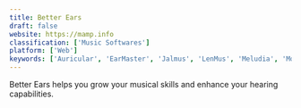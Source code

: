 ```yaml
---
title: Better Ears
draft: false 
website: https://mamp.info
classification: ['Music Softwares']
platform: ['Web']
keywords: ['Auricular', 'EarMaster', 'Jalmus', 'LenMus', 'Meludia', 'Modacity', 'MusicTrans', 'Solfej']
---
```

Better Ears helps you grow your musical skills and enhance your hearing capabilities.